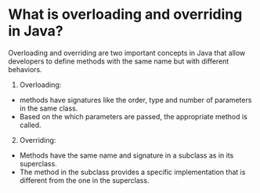 # What is overloading and overriding in Java?
Overloading and overriding are two important concepts in Java that allow developers to define methods with the same name but with different behaviors.
1. Overloading:
- methods have signatures like the order, type and number of parameters in the same class.
- Based on the which parameters are passed, the appropriate method is called.

2. Overriding:
- Methods have the same name and signature in a subclass as in its superclass.
- The method in the subclass provides a specific implementation that is different from the one in the superclass.

